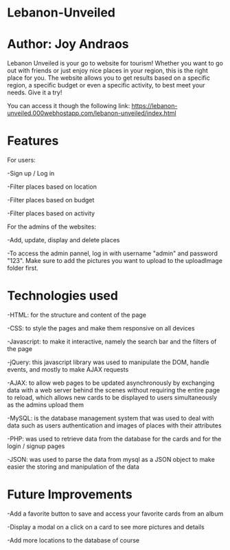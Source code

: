 # Lebanon-Unveiled
# Author: Joy Andraos
Lebanon Unveiled is your go to website for tourism! Whether you want to go out with friends or just enjoy nice places in your region, this is the right place for you. 
The website allows you to get results based on a specific region, a specific budget or even a specific activity, to best meet your needs. Give it a try!

You can access it though the following link: https://lebanon-unveiled.000webhostapp.com/lebanon-unveiled/index.html

# Features
For users:

  -Sign up / Log in

  -Filter places based on location

  -Filter places based on budget

  -Filter places based on activity

For the admins of the websites:

  -Add, update, display and delete places 
  
  -To access the admin pannel, log in with username "admin" and password "123". Make sure to add the pictures you want to upload to the uploadImage folder first.
  
# Technologies used
-HTML: for the structure and content of the page

-CSS: to style the pages and make them responsive on all devices

-Javascript: to make it interactive, namely the search bar and the filters of the page

-jQuery: this javascript library was used to manipulate the DOM, handle events, and mostly to make AJAX requests

-AJAX: to allow web pages to be updated asynchronously by exchanging data with a web server behind the scenes without requiring the entire page to reload, which allows new cards to be displayed to users simultaneously as the admins upload them

-MySQL: is the database management system that was used to deal with data such as users authentication and images of places with their attributes

-PHP: was used to retrieve data from the database for the cards and for the login / signup pages

-JSON: was used to parse the data from mysql as a JSON object to make easier the storing and manipulation of the data


# Future Improvements
-Add a favorite button to save and access your favorite cards from an album

-Display a modal on a click on a card to see more pictures and details

-Add more locations to the database of course
